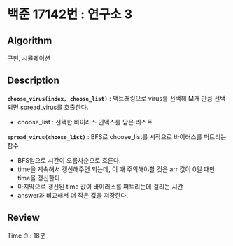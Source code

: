 # 백준 17142번 : 연구소 3

## Algorithm

구현, 시뮬레이션

## Description

**`choose_virus(index, choose_list)`** : 백트래킹으로 virus를 선택해 M개 만큼 선택되면 spread_virus를 호출한다.
+ choose_list : 선택한 바이러스 인덱스를 담은 리스트

**`spread_virus(choose_list)`** : BFS로 choose_list를 시작으로 바이러스를 퍼트리는 함수
+ BFS임으로 시간이 오름차순으로 흐른다.
+ time을 계속해서 갱신해주면 되는데, 이 때 주의해야할 것은 arr 값이 0일 때만 time을 갱신한다.
+ 마지막으로 갱신된 time 값이 바이러스를 퍼트리는데 걸리는 시간
+ answer과 비교해서 더 작은 값을 저장한다.

## Review
Time ⏱ : 18분
